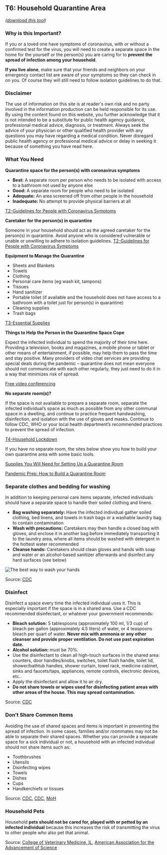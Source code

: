 ## T6: Household Quarantine Area
*([download this tool](/T6-Household_Quarantine_Area-v2.pdf))*

### Why is this Important?

If you or a loved one have symptoms of coronavirus, with or without a confirmed test for the virus, you will need to create a separate space in the home for the yourself or the person(s) you are caring for to **prevent the spread of infection among your household**.

**If you live alone**, make sure that your friends and neighbors on your emergency contact list are aware of your symptoms so they can check in on you. Of course they will still need to follow isolation guidelines to do that.

### Disclaimer

The use of information on this site is at reader's own risk and no party involved in the information production can be held responsible for its use. By using the content found on this website, you further acknowledge that it is not intended to be a substitute for public health agency guidance, professional medical advice, diagnosis, or treatment. Always seek the advice of your physician or other qualified health provider with any questions you may have regarding a medical condition. Never disregard public health agency or professional medical advice or delay in seeking it because of something you have read here.

### What You Need

**Quarantine space for the person(s) with coronavirus symptoms**

* **Best:** A separate room per person who needs to be isolated with access to a bathroom not used by anyone else
* **Good:** A separate room for people who need to be isolated
* **Adequate:** An area screened off from other people in the household
* **Inadequate:** No attempt to provide physical barriers at all

[T2-Guidelines for People with Coronavirus Symptoms](/f1-preparing-for-coronavirus-lock-down.html#t2_guidelines_for_people_with_coronavirus_symptoms)

**Caretaker for the person(s) in quarantine**

Someone in your household should act as the agreed caretaker for the person(s) in quarantine. Avoid anyone who is considered vulnerable or unable or unwilling to adhere to isolation guidelines.
[T2-Guidelines for People with Coronavirus Symptoms](/f1-preparing-for-coronavirus-lock-down.html#t2_guidelines_for_people_with_coronavirus_symptoms)

**Equipment to Manage the Quarantine**

* Sheets and Blankets
* Towels
* Clothing
* Personal care items (eg wash kit, tampons)
* Tissues
* Hand sanitizer
* Portable toilet (if available and the household does not have access to a bathroom with a toilet just for person(s) in quarantine)
* Cleaning supplies
* Trash bags

[T3-Essential Supplies](/f1-preparing-for-coronavirus-lock-down.html#t3-essential-supplies)

**Things to Help the Person in the Quarantine Space Cope**

Expect the infected individual to spend the majority of their time here. Providing a television, books and magazines, a mobile phone or tablet or other means of entertainment, if possible, may help them to pass the time and stay positive. Many providers of video chat services are providing special deals  during the pandemic – quarantine does not mean everyone should not communicate with each other regularly, they just need to do it in a way that minimizes risk of spread.

[Free video conferencing](https://www.zdnet.com/article/video-conferencing-deals-coronavirus-spurs-offers-from-webex-google-and-others/)

**No separate room(s)?**

If the space is not available to prepare a separate room, separate the infected individual’s space as much as possible from any other communal space in a dwelling, and continue to practice frequent handwashing, disinfection, and isolation with the use of gloves and masks. Continue to follow CDC, WHO or your local health department’s recommended practices to prevent the spread of infection.

[T4-Household Lockdown](/f1-preparing-for-coronavirus-lock-down.html#t4-household_lockdown)

If you have no separate room, the sites below show you how to build your own quarantine area with some basic tools.

[Supplies You Will Need for Setting Up a Quarantine Room](https://urbansurvivalsite.com/medical-quarantine/)

[Pandemic Prep: How to Build a Quarantine Room](https://www.homesteadandprepper.com/how-to-build-a-quarantine-room/2/)

### Separate clothes and bedding for washing

In addition to keeping personal care items separate, infected individuals should have a separate space to handle their soiled clothing and linens.

* **Bag washing separately:** Have the infected individual gather soiled clothing, bed linens, and towels in trash bags or a washable laundry bag to contain contamination
* **Wash with precautions:** Caretakers may then handle a closed bag with gloves, and enclose it in another bag before immediately transporting it to the laundry area, where all items should be washed with detergent in the hottest water recommended
* **Cleanse hands:** Caretakers should clean gloves and hands with soap and water or an alcohol-based sanitizer afterwards and disinfect any hard surfaces (see below)

![The best way to wash your hands](/t4_wash_your_hands.png)

Source: [CDC](https://www.cdc.gov/coronavirus/2019-ncov/prevent-getting-sick/cleaning-disinfection.html?CDC_AA_refVal=https%3A%2F%2Fwww.cdc.gov%2Fcoronavirus%2F2019-ncov%2Fprepare%2Fcleaning-disinfection.html)

### Disinfect

Disinfect a space every time the infected individual uses it. This is especially important if the space is in a shared area. Use a CDC recommended disinfectant, or whatever your government recommends:

* **Bleach solution:** 5 tablespoons (approximately 100 ml, 1/3 cup) of bleach per gallon (approximately 4.5 liters) of water, or 4 teaspoons bleach per quart of water. **Never mix with ammonia or any other cleanser and provide proper ventilation. Do not use past expiration date.**
* **Alcohol solution:** must be 70%.
* Use the disinfectant to clean all high-touch surfaces in the shared area: counters, door handles/knobs, switches, toilet flush handle, toilet lid, shower/bathtub handles, shower curtain, towel rack, medicine cabinet, sinks and faucets/taps, appliances, remote controls, electronic devices, etc..
* Apply the disinfectant and allow it to air dry.
* **Do not share towels or wipes used for disinfecting patient areas with other areas of the house. This may spread contamination.**

Source: [CDC](https://www.cdc.gov/coronavirus/2019-ncov/prevent-getting-sick/prevention.html?CDC_AA_refVal=https%3A%2F%2Fwww.cdc.gov%2Fcoronavirus%2F2019-ncov%2Fprepare%2Fprevention.html)

### Don’t Share Common Items

Avoiding the use of shared spaces and items is important in preventing the spread of infection. In some cases, families and/or roommates may not be able to separate their shared spaces. Whether you can provide a separate space for a sick individual or not, a household with an infected individual should not share items such as:

* Toothbrushes
* Utensils
* Disinfecting wipes
* Towels
* Dishes
* Cups
* Handkerchiefs or tissues

Source: [CDC](https://www.cdc.gov/coronavirus/2019-ncov/hcp/guidance-prevent-spread.html), [CDC](https://www.cdc.gov/coronavirus/2019-ncov/daily-life-coping/checklist-household-ready.html?CDC_AA_refVal=https%3A%2F%2Fwww.cdc.gov%2Fcoronavirus%2F2019-ncov%2Fprepare%2Fprotect-home.html), [MoH](https://www.health.govt.nz/our-work/diseases-and-conditions/covid-19-novel-coronavirus/covid-19-novel-coronavirus-health-advice-general-public/covid-19-self-isolation-close-contacts-and-travellers)

### Household Pets

Household **pets should not be cared for, played with or petted by an infected individual** because this increases the risk of transmitting the virus to other people who also pet that animal.

Source: [College of Veterinary Medicine, IL](https://vetmed.illinois.edu/pet_column/coronavirus-pets/), [American Association for the Advancement of Science](https://www.sciencemag.org/news/2020/03/quarantine-cat-disinfect-dog-latest-advice-about-coronavirus-and-your-pets)
